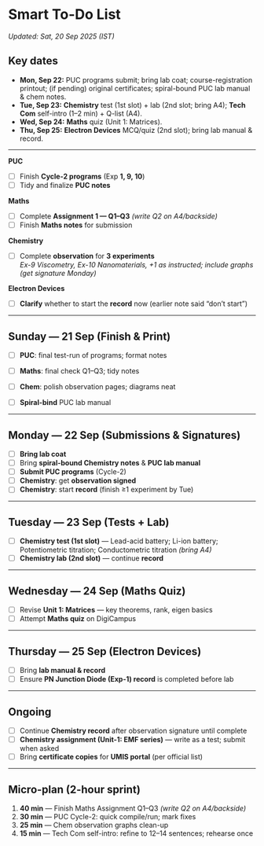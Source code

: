 # Smart To-Do List
*Updated: Sat, 20 Sep 2025 (IST)*

## Key dates
- **Mon, Sep 22:** PUC programs submit; bring lab coat; course-registration printout; (if pending) original certificates; spiral-bound PUC lab manual & chem notes.
- **Tue, Sep 23:** **Chemistry** test (1st slot) + lab (2nd slot; bring A4); **Tech Com** self-intro (1–2 min) + Q-list (A4).
- **Wed, Sep 24:** **Maths** quiz (Unit 1: Matrices).
- **Thu, Sep 25:** **Electron Devices** MCQ/quiz (2nd slot); bring lab manual & record.

---

**PUC**
- [ ] Finish **Cycle-2 programs** (Exp **1, 9, 10**)
- [ ] Tidy and finalize **PUC notes**

**Maths**
- [ ] Complete **Assignment 1 — Q1–Q3** _(write Q2 on A4/backside)_
- [ ] Finish **Maths notes** for submission

**Chemistry**
- [ ] Complete **observation** for **3 experiments**  
  _Ex-9 Viscometry, Ex-10 Nanomaterials, +1 as instructed; include graphs (get signature Monday)_


**Electron Devices**
- [ ] **Clarify** whether to start the **record** now (earlier note said “don’t start”)

---

## Sunday — 21 Sep (Finish & Print)
- [ ] **PUC**: final test-run of programs; format notes
- [ ] **Maths**: final check Q1–Q3; tidy notes
- [ ] **Chem**: polish observation pages; diagrams neat
- [ ] **Spiral-bind** PUC lab manual


---

## Monday — 22 Sep (Submissions & Signatures)
- [ ] **Bring lab coat**
- [ ] Bring **spiral-bound Chemistry notes** & **PUC lab manual**
- [ ] **Submit PUC programs** (Cycle-2)
- [ ] **Chemistry**: get **observation signed**
- [ ] **Chemistry**: start **record** (finish ≥1 experiment by Tue)

---

## Tuesday — 23 Sep (Tests + Lab)
- [ ] **Chemistry test (1st slot)** — Lead-acid battery; Li-ion battery; Potentiometric titration; Conductometric titration _(bring A4)_
- [ ] **Chemistry lab (2nd slot)** — continue **record**

---

## Wednesday — 24 Sep (Maths Quiz)
- [ ] Revise **Unit 1: Matrices** — key theorems, rank, eigen basics
- [ ] Attempt **Maths quiz** on DigiCampus

---

## Thursday — 25 Sep (Electron Devices)
- [ ] Bring **lab manual & record**
- [ ] Ensure **PN Junction Diode (Exp-1) record** is completed before lab

---

## Ongoing
- [ ] Continue **Chemistry record** after observation signature until complete
- [ ] **Chemistry assignment (Unit-1: EMF series)** — write as a test; submit when asked
- [ ] Bring **certificate copies** for **UMIS portal** (per official list)

---

## Micro-plan (2-hour sprint)
1. **40 min** — Finish Maths Assignment Q1–Q3 _(write Q2 on A4/backside)_  
2. **30 min** — PUC Cycle-2: quick compile/run; mark fixes  
3. **25 min** — Chem observation graphs clean-up  
4. **15 min** — Tech Com self-intro: refine to 12–14 sentences; rehearse once